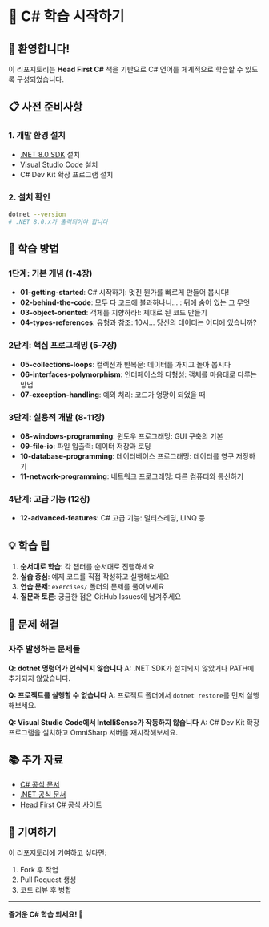 # 🚀 C# 학습 시작하기

## 👋 환영합니다!

이 리포지토리는 **Head First C#** 책을 기반으로 C# 언어를 체계적으로 학습할 수 있도록 구성되었습니다.

## 📋 사전 준비사항

### 1. 개발 환경 설치
- [.NET 8.0 SDK](https://dotnet.microsoft.com/download) 설치
- [Visual Studio Code](https://code.visualstudio.com/) 설치
- C# Dev Kit 확장 프로그램 설치

### 2. 설치 확인
```bash
dotnet --version
# .NET 8.0.x가 출력되어야 합니다
```

## 🎯 학습 방법

### 1단계: 기본 개념 (1-4장)
- **01-getting-started**: C# 시작하기: 멋진 뭔가를 빠르게 만들어 봅시다!
- **02-behind-the-code**: 모두 다 코드에 불과하나니… : 뒤에 숨어 있는 그 무엇
- **03-object-oriented**: 객체를 지향하라!: 제대로 된 코드 만들기
- **04-types-references**: 유형과 참조: 10시... 당신의 데이터는 어디에 있습니까?

### 2단계: 핵심 프로그래밍 (5-7장)
- **05-collections-loops**: 컬렉션과 반복문: 데이터를 가지고 놀아 봅시다
- **06-interfaces-polymorphism**: 인터페이스와 다형성: 객체를 마음대로 다루는 방법
- **07-exception-handling**: 예외 처리: 코드가 엉망이 되었을 때

### 3단계: 실용적 개발 (8-11장)
- **08-windows-programming**: 윈도우 프로그래밍: GUI 구축의 기본
- **09-file-io**: 파일 입출력: 데이터 저장과 로딩
- **10-database-programming**: 데이터베이스 프로그래밍: 데이터를 영구 저장하기
- **11-network-programming**: 네트워크 프로그래밍: 다른 컴퓨터와 통신하기

### 4단계: 고급 기능 (12장)
- **12-advanced-features**: C# 고급 기능: 멀티스레딩, LINQ 등

## 💡 학습 팁

1. **순서대로 학습**: 각 챕터를 순서대로 진행하세요
2. **실습 중심**: 예제 코드를 직접 작성하고 실행해보세요
3. **연습 문제**: `exercises/` 폴더의 문제를 풀어보세요
4. **질문과 토론**: 궁금한 점은 GitHub Issues에 남겨주세요

## 🔧 문제 해결

### 자주 발생하는 문제들

**Q: dotnet 명령어가 인식되지 않습니다**
A: .NET SDK가 설치되지 않았거나 PATH에 추가되지 않았습니다.

**Q: 프로젝트를 실행할 수 없습니다**
A: 프로젝트 폴더에서 `dotnet restore`를 먼저 실행해보세요.

**Q: Visual Studio Code에서 IntelliSense가 작동하지 않습니다**
A: C# Dev Kit 확장 프로그램을 설치하고 OmniSharp 서버를 재시작해보세요.

## 📚 추가 자료

- [C# 공식 문서](https://docs.microsoft.com/ko-kr/dotnet/csharp/)
- [.NET 공식 문서](https://docs.microsoft.com/ko-kr/dotnet/)
- [Head First C# 공식 사이트](https://www.headfirstlabs.com/books/hfcsharp/)

## 🤝 기여하기

이 리포지토리에 기여하고 싶다면:
1. Fork 후 작업
2. Pull Request 생성
3. 코드 리뷰 후 병합

---

**즐거운 C# 학습 되세요! 🎉**
